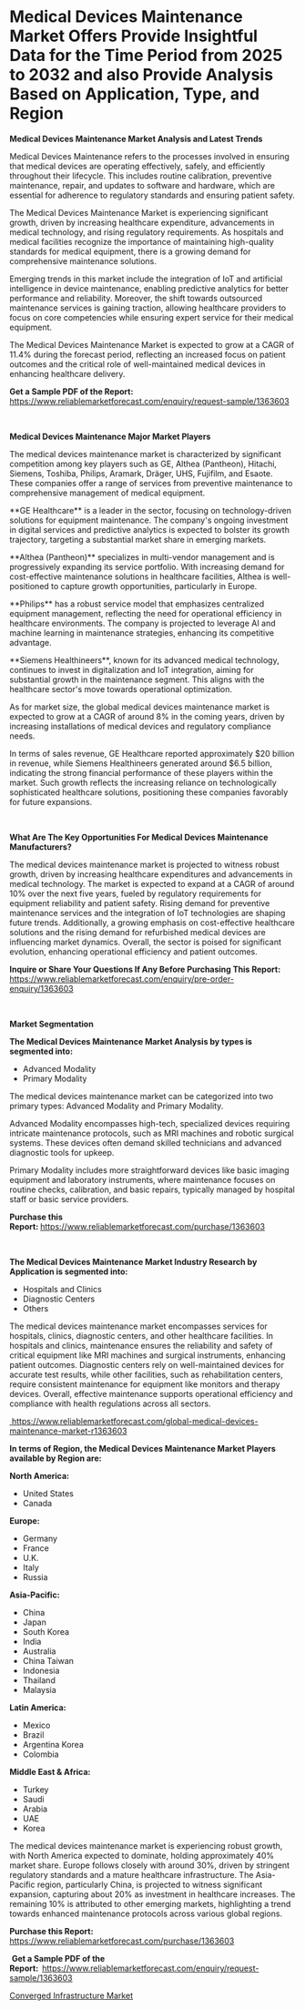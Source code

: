 <p><h1>Medical Devices Maintenance Market Offers Provide Insightful Data for the Time Period from 2025 to 2032 and also Provide Analysis Based on Application, Type, and Region</h1></p><p><strong>Medical Devices Maintenance Market Analysis and Latest Trends</strong></p>
<p><p>Medical Devices Maintenance refers to the processes involved in ensuring that medical devices are operating effectively, safely, and efficiently throughout their lifecycle. This includes routine calibration, preventive maintenance, repair, and updates to software and hardware, which are essential for adherence to regulatory standards and ensuring patient safety.</p><p>The Medical Devices Maintenance Market is experiencing significant growth, driven by increasing healthcare expenditure, advancements in medical technology, and rising regulatory requirements. As hospitals and medical facilities recognize the importance of maintaining high-quality standards for medical equipment, there is a growing demand for comprehensive maintenance solutions.</p><p>Emerging trends in this market include the integration of IoT and artificial intelligence in device maintenance, enabling predictive analytics for better performance and reliability. Moreover, the shift towards outsourced maintenance services is gaining traction, allowing healthcare providers to focus on core competencies while ensuring expert service for their medical equipment.</p><p>The Medical Devices Maintenance Market is expected to grow at a CAGR of 11.4% during the forecast period, reflecting an increased focus on patient outcomes and the critical role of well-maintained medical devices in enhancing healthcare delivery.</p></p>
<p><strong>Get a Sample PDF of the Report:&nbsp;</strong> <a href="https://www.reliablemarketforecast.com/enquiry/request-sample/1363603?utm_campaign=2277&utm_medium=2&utm_source=Github&utm_content=ia&utm_term=10032025&utm_id=medical-devices-maintenance">https://www.reliablemarketforecast.com/enquiry/request-sample/1363603</a></p>
<p>&nbsp;</p>
<p><strong>Medical Devices Maintenance Major Market Players</strong></p>
<p><p>The medical devices maintenance market is characterized by significant competition among key players such as GE, Althea (Pantheon), Hitachi, Siemens, Toshiba, Philips, Aramark, Dräger, UHS, Fujifilm, and Esaote. These companies offer a range of services from preventive maintenance to comprehensive management of medical equipment.</p><p>**GE Healthcare** is a leader in the sector, focusing on technology-driven solutions for equipment maintenance. The company's ongoing investment in digital services and predictive analytics is expected to bolster its growth trajectory, targeting a substantial market share in emerging markets.</p><p>**Althea (Pantheon)** specializes in multi-vendor management and is progressively expanding its service portfolio. With increasing demand for cost-effective maintenance solutions in healthcare facilities, Althea is well-positioned to capture growth opportunities, particularly in Europe.</p><p>**Philips** has a robust service model that emphasizes centralized equipment management, reflecting the need for operational efficiency in healthcare environments. The company is projected to leverage AI and machine learning in maintenance strategies, enhancing its competitive advantage.</p><p>**Siemens Healthineers**, known for its advanced medical technology, continues to invest in digitalization and IoT integration, aiming for substantial growth in the maintenance segment. This aligns with the healthcare sector's move towards operational optimization.</p><p>As for market size, the global medical devices maintenance market is expected to grow at a CAGR of around 8% in the coming years, driven by increasing installations of medical devices and regulatory compliance needs. </p><p>In terms of sales revenue, GE Healthcare reported approximately $20 billion in revenue, while Siemens Healthineers generated around $6.5 billion, indicating the strong financial performance of these players within the market. Such growth reflects the increasing reliance on technologically sophisticated healthcare solutions, positioning these companies favorably for future expansions.</p></p>
<p>&nbsp;</p>
<p><strong>What Are The Key Opportunities For Medical Devices Maintenance Manufacturers?</strong></p>
<p><p>The medical devices maintenance market is projected to witness robust growth, driven by increasing healthcare expenditures and advancements in medical technology. The market is expected to expand at a CAGR of around 10% over the next five years, fueled by regulatory requirements for equipment reliability and patient safety. Rising demand for preventive maintenance services and the integration of IoT technologies are shaping future trends. Additionally, a growing emphasis on cost-effective healthcare solutions and the rising demand for refurbished medical devices are influencing market dynamics. Overall, the sector is poised for significant evolution, enhancing operational efficiency and patient outcomes.</p></p>
<p><strong>Inquire or Share Your Questions If Any Before Purchasing This Report:</strong> <a href="https://www.reliablemarketforecast.com/enquiry/pre-order-enquiry/1363603?utm_campaign=2277&utm_medium=2&utm_source=Github&utm_content=ia&utm_term=10032025&utm_id=medical-devices-maintenance">https://www.reliablemarketforecast.com/enquiry/pre-order-enquiry/1363603</a></p>
<p>&nbsp;</p>
<p><strong>Market Segmentation</strong></p>
<p><strong>The Medical Devices Maintenance Market Analysis by types is segmented into:</strong></p>
<p><ul><li>Advanced Modality</li><li>Primary Modality</li></ul></p>
<p><p>The medical devices maintenance market can be categorized into two primary types: Advanced Modality and Primary Modality. </p><p>Advanced Modality encompasses high-tech, specialized devices requiring intricate maintenance protocols, such as MRI machines and robotic surgical systems. These devices often demand skilled technicians and advanced diagnostic tools for upkeep. </p><p>Primary Modality includes more straightforward devices like basic imaging equipment and laboratory instruments, where maintenance focuses on routine checks, calibration, and basic repairs, typically managed by hospital staff or basic service providers.</p></p>
<p><strong>Purchase this Report:&nbsp;</strong><a href="https://www.reliablemarketforecast.com/purchase/1363603?utm_campaign=2277&utm_medium=2&utm_source=Github&utm_content=ia&utm_term=10032025&utm_id=medical-devices-maintenance">https://www.reliablemarketforecast.com/purchase/1363603</a></p>
<p>&nbsp;</p>
<p><strong>The Medical Devices Maintenance Market Industry Research by Application is segmented into:</strong></p>
<p><ul><li>Hospitals and Clinics</li><li>Diagnostic Centers</li><li>Others</li></ul></p>
<p><p>The medical devices maintenance market encompasses services for hospitals, clinics, diagnostic centers, and other healthcare facilities. In hospitals and clinics, maintenance ensures the reliability and safety of critical equipment like MRI machines and surgical instruments, enhancing patient outcomes. Diagnostic centers rely on well-maintained devices for accurate test results, while other facilities, such as rehabilitation centers, require consistent maintenance for equipment like monitors and therapy devices. Overall, effective maintenance supports operational efficiency and compliance with health regulations across all sectors.</p></p>
<p><a href="https://www.reliablemarketforecast.com/global-medical-devices-maintenance-market-r1363603?utm_campaign=2277&utm_medium=2&utm_source=Github&utm_content=ia&utm_term=10032025&utm_id=medical-devices-maintenance">&nbsp;https://www.reliablemarketforecast.com/global-medical-devices-maintenance-market-r1363603</a></p>
<p><strong>In terms of Region, the Medical Devices Maintenance Market Players available by Region are:</strong></p>
<p>
    <p> <strong> North America: </strong>
        <ul>
            <li>United States</li>
            <li>Canada</li>
        </ul>
        </p> 
    <p> <strong> Europe: </strong>
        <ul>
            <li>Germany</li>
            <li>France</li>
            <li>U.K.</li>
            <li>Italy</li>
            <li>Russia</li>
        </ul>
        </p> 
    <p> <strong> Asia-Pacific: </strong>
        <ul>
            <li>China</li>
            <li>Japan</li>
            <li>South Korea</li>
            <li>India</li>
            <li>Australia</li>
            <li>China Taiwan</li>
            <li>Indonesia</li>
            <li>Thailand</li>
            <li>Malaysia</li>
        </ul>
        </p> 
    <p> <strong> Latin America: </strong>
        <ul>
            <li>Mexico</li>
            <li>Brazil</li>
            <li>Argentina Korea</li>
            <li>Colombia</li>
        </ul>
        </p> 
    <p> <strong> Middle East & Africa: </strong>
        <ul>
            <li>Turkey</li>
            <li>Saudi</li>
            <li>Arabia</li>
            <li>UAE</li>
            <li>Korea</li>
        </ul>
    </p>
    </p>
<p><p>The medical devices maintenance market is experiencing robust growth, with North America expected to dominate, holding approximately 40% market share. Europe follows closely with around 30%, driven by stringent regulatory standards and a mature healthcare infrastructure. The Asia-Pacific region, particularly China, is projected to witness significant expansion, capturing about 20% as investment in healthcare increases. The remaining 10% is attributed to other emerging markets, highlighting a trend towards enhanced maintenance protocols across various global regions.</p></p>
<p><strong>Purchase this Report: </strong><a href="https://www.reliablemarketforecast.com/purchase/1363603?utm_campaign=2277&utm_medium=2&utm_source=Github&utm_content=ia&utm_term=10032025&utm_id=medical-devices-maintenance">https://www.reliablemarketforecast.com/purchase/1363603</a></p>
<p>&nbsp;<strong>Get a Sample PDF of the Report:&nbsp;&nbsp;</strong><a href="https://www.reliablemarketforecast.com/enquiry/request-sample/1363603?utm_campaign=2277&utm_medium=2&utm_source=Github&utm_content=ia&utm_term=10032025&utm_id=medical-devices-maintenance">https://www.reliablemarketforecast.com/enquiry/request-sample/1363603</a></p>
<p><strong></strong></p>
<p><p><a href="https://github.com/ParvinKhatun77/Market-Research-Report-List-1/blob/main/converged-infrastructure-market.md?utm_campaign=2277&utm_medium=2&utm_source=Github&utm_content=ia&utm_term=10032025&utm_id=medical-devices-maintenance">Converged Infrastructure Market</a></p></p>